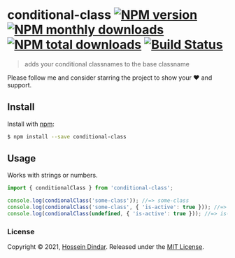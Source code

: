 # conditional-class [![NPM version](https://img.shields.io/npm/v/conditional-class.svg?style=flat)](https://www.npmjs.com/package/conditional-class) [![NPM monthly downloads](https://img.shields.io/npm/dm/conditional-class.svg?style=flat)](https://npmjs.org/package/conditional-class) [![NPM total downloads](https://img.shields.io/npm/dt/conditional-class.svg?style=flat)](https://npmjs.org/package/iconditional-class) [![Build Status](https://travis-ci.com/hosseind88/conditional-class.svg?branch=main)](https://travis-ci.com/hosseind88/conditional-class)

> adds your conditional classnames to the base classname

Please follow me and consider starring the project to show your :heart: and support.

## Install

Install with [npm](https://www.npmjs.com/):

```sh
$ npm install --save conditional-class
```

## Usage

Works with strings or numbers.

```js
import { conditionalClass } from 'conditional-class';

console.log(condionalClass('some-class')); //=> some-class
console.log(condionalClass('some-class', { 'is-active': true })); //=> some-class is-active
console.log(condionalClass(undefined, { 'is-active': true })); //=> is-active
```

### License

Copyright © 2021, [Hossein Dindar](https://github.com/hosseind88).
Released under the [MIT License](LICENSE).
